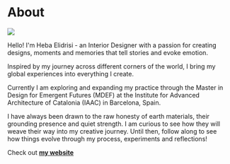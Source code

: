 # About

![](../images/perezoso.jpg)

Hello! I'm Heba Elidrisi - an Interior Designer with a passion for creating designs, moments and memories that tell stories and evoke emotion. 

Inspired by my journey across different corners of the world, I bring my global experiences into everything I create. 

Currently I am exploring and expanding my practice through the Master in Design for Emergent Futures (MDEF) at the Institute for Advanced Architecture of Catalonia (IAAC) in Barcelona, Spain. 

I have always been drawn to the raw honesty of earth materials, their grounding presence and quiet strength. I am curious to see how they will weave their way into my creative journey. Until then, follow along to see how things evolve through my process, experiments and reflections!


Check out **[my website](https://community.emergentfutures.io/courses/5566525/content)**
